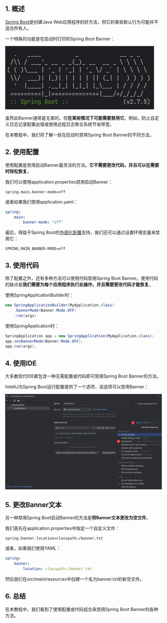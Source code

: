 ## 1. 概述

[Spring Boot](https://www.baeldung.com/spring-boot)是创建Java Web应用程序的好方法，但它的某些默认行为可能并不适合所有人。

一个特殊的功能是在启动时打印的Spring Boot Banner：

<img src="../assets/img_13.png">

虽然此Banner通常是无害的，但**在某些情况下可能需要禁用它**。例如，防止自定义日志记录配置出错或使用远程日志聚合系统节省带宽。

在本教程中，我们将了解一些在启动时禁用Spring Boot Banner的不同方法。

## 2. 使用配置

使用配置是禁用启动Banner最灵活的方法。**它不需要更改代码，并且可以在需要时轻松恢复**。

我们可以使用application.properties禁用启动Banner：

```properties
spring.main.banner-mode=off
```

或者如果我们使用application.yaml：

```yaml
spring:
    main:
        banner-mode: "off"
```

最后，得益于Spring Boot的[外部化配置](https://docs.spring.io/spring-boot/docs/current/reference/html/spring-boot-features.html#boot-features-external-config)支持，我们还可以通过设置环境变量来禁用它：

```properties
SPRING_MAIN_BANNER-MODE=off
```

## 3. 使用代码

除了配置之外，还有多种方法可以使用代码禁用Spring Boot Banner。使用代码的缺点是**我们需要为每个应用程序执行此操作，并且需要更改代码才能恢复**。

使用SpringApplicationBuilder时：

```java
new SpringApplicationBuilder(MyApplication.class)
    .bannerMode(Banner.Mode.OFF)
    .run(args)
```

使用SpringApplication时：

```java
SpringApplication app = new SpringApplication(MyApplication.class);
app.setBannerMode(Banner.Mode.OFF);
app.run(args);
```

## 4. 使用IDE

大多数现代IDE都包含一种无需配置或代码即可禁用Spring Boot Banner的方法。

IntelliJ为Spring Boot运行配置提供了一个选项，该选项可以禁用Banner：

<img src="../assets/img_14.png">

## 5. 更改Banner文本

另一种禁用Spring Boot启动Banner的方法是**将Banner文本更改为空文件**。

我们首先在application.properties中指定一个自定义文件：

```properties
spring.banner.location=classpath:/banner.txt
```

或者，如果我们使用YAML：

```yaml
spring:
    banner:
        location: classpath:/banner.txt
```

然后我们在src/main/resources中创建一个名为banner.txt的新空文件。

## 6. 总结

在本教程中，我们看到了使用配置或代码组合来禁用Spring Boot Banner的各种方法。